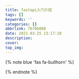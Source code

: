 ```yaml
---
title: fastapi入门介绍
tags: []
keywords: ''
categories: []
abbrlink: 7670b080
date: 2021-03-25 23:17:20
description:
cover:
top_img:
---
```


{% note blue 'fas fa-bullhorn' %}



{% endnote %}